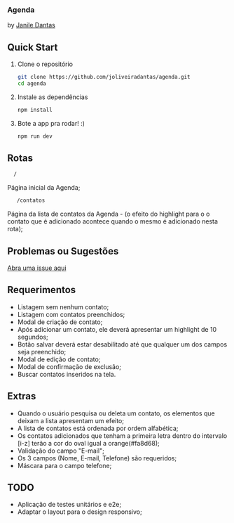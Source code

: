 ### Agenda ###

by [Janile Dantas](https://www.linkedin.com/in/janile-oliveira-dantas-60211411b/)

## Quick Start

1. Clone o repositório

   ```bash
   git clone https://github.com/joliveiradantas/agenda.git
   cd agenda
   ```

2. Instale as dependências

   ```bash
   npm install
   ```

3. Bote a app pra rodar! :)

   ```bash
   npm run dev
   ```

## Rotas

 ```bash
   /
 ```        
 Página inicial da Agenda;

```bash
   /contatos
```        
Página da lista de contatos da Agenda - (o efeito do highlight para o o contato que é adicionado acontece quando o mesmo é adicionado nesta rota);

## Problemas ou Sugestões

[Abra uma issue aqui](https://github.com/joliveiradantas/agenda/issues)

## Requerimentos

- Listagem sem nenhum contato;
- Listagem com contatos preenchidos;
- Modal de criação de contato;
- Após adicionar um contato, ele deverá apresentar um highlight de 10 segundos;
- Botão salvar deverá estar desabilitado até que qualquer um dos campos seja preenchido;
- Modal de edição de contato;
- Modal de confirmação de exclusão;
- Buscar contatos inseridos na tela.

## Extras

- Quando o usuário pesquisa ou deleta um contato, os elementos que deixam a lista apresentam um efeito;
- A lista de contatos está ordenada por ordem alfabética;
- Os contatos adicionados que tenham a primeira letra dentro do intervalo [i-z] terão a cor do oval igual a orange(#fa8d68);
- Validação do campo "E-mail";
- Os 3 campos (Nome, E-mail, Telefone) são requeridos;
- Máscara para o campo telefone;

## TODO

- Aplicação de testes unitários e e2e;
- Adaptar o layout para o design responsivo;
